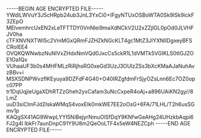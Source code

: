 -----BEGIN AGE ENCRYPTED FILE-----
YWdlLWVuY3J5cHRpb24ub3JnL3YxCi0+IFgyNTUxOSBoWTA0Sk9ISk9ickF3ZEpO
MElvemhrcUxEN2xLeTFTTDY0VnNlei9maXdNCkV2U2xZZjlGL0pOd0JLVHFJV0ha
cTFXNVNXTWI5c2VmMGxQRmFJZHZkNGcKLT4gc1MtZ3JlYXNlIDgxeyBFSCRoIEE4
OVQKQWNwbzNuNlVxZHdxNmVQd0JxcCs5ckR1L1dVMTk5VGIKLS0tIGJZOE1Oa1Qx
VUhaaUF3b0s4MHFMLzRiRjhsRG0xeGd3UzJ3OUlzZSs3bXcKMaAJaNuhAvzBBv+i
MSXSDNPWvzfIKEyuya9DZFdF4G40+O40IRZgfdmFrSjyOZsLnn6Ec7OZ0opc07PP
tr1DqUqjieUgaXDhRTZzGheh2yxCafam3uNcCxpeR4oAj+a896UAiKN2gy//8LmZ
uuD3siClmFJd2IskaWMqS4voxEIk0mkWE7EE2oOsG+6FA/71LHL/T2h6usSGmv1p
KAQgSX41AG9WwpLYYI5NiBejyrNmuOlSfDqY9KNfwGeAHg24UHzkbAqpi6FJ2g4l
lbkFr7aunDnpC91Y9U8m2QeOoLTF4x5eW4NEZCph
-----END AGE ENCRYPTED FILE-----

